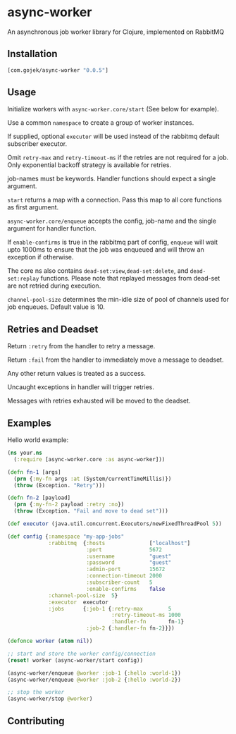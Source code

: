 # async-worker

An asynchronous job worker library for Clojure, implemented on RabbitMQ

## Installation

```clojure
[com.gojek/async-worker "0.0.5"]
```

## Usage

Initialize workers with `async-worker.core/start`
(See below for example).

Use a common `namespace` to create a group of worker instances.

If supplied, optional `executor` will be used instead of the rabbitmq default subscriber executor.

Omit `retry-max` and `retry-timeout-ms` if the retries are not required for a job.
Only exponential backoff strategy is available for retries.

job-names must be keywords. Handler functions should expect a single argument.

`start` returns a map with a connection. Pass this map to all core functions as first argument.

`async-worker.core/enqueue` accepts the config, job-name and the single argument for handler function.

If `enable-confirms` is true in the rabbitmq part of config, `enqueue` will wait upto 1000ms to ensure that the job was enqueued and will throw an exception if otherwise.

The core ns also contains `dead-set:view`,`dead-set:delete`, and `dead-set:replay` functions. Please note that replayed messages from dead-set are not retried during execution.

`channel-pool-size` determines the min-idle size of pool of channels used for job enqueues. Default value is 10.

## Retries and Deadset

Return `:retry` from the handler to retry a message.

Return `:fail` from the handler to immediately move a message to deadset.

Any other return values is treated as a success.

Uncaught exceptions in handler will trigger retries.

Messages with retries exhausted will be moved to the deadset.

## Examples

Hello world example:

``` clojure
(ns your.ns
  (:require [async-worker.core :as async-worker]))

(defn fn-1 [args]
  (prn {:my-fn args :at (System/currentTimeMillis)})
  (throw (Exception. "Retry")))

(defn fn-2 [payload]
  (prn {:my-fn-2 payload :retry :no})
  (throw (Exception. "Fail and move to dead set")))

(def executor (java.util.concurrent.Executors/newFixedThreadPool 5))

(def config {:namespace "my-app-jobs"
             :rabbitmq  {:hosts              ["localhost"]
                         :port               5672
                         :username           "guest"
                         :password           "guest"
                         :admin-port         15672
                         :connection-timeout 2000
                         :subscriber-count   5
                         :enable-confirms    false
			 :channel-pool-size  5}
             :executor  executor
             :jobs      {:job-1 {:retry-max        5
                                 :retry-timeout-ms 1000
                                 :handler-fn       fn-1}
                         :job-2 {:handler-fn fn-2}}})

(defonce worker (atom nil))

;; start and store the worker config/connection
(reset! worker (async-worker/start config))

(async-worker/enqueue @worker :job-1 {:hello :world-1})
(async-worker/enqueue @worker :job-2 {:hello :world-2})

;; stop the worker
(async-worker/stop @worker)
```

## Contributing
